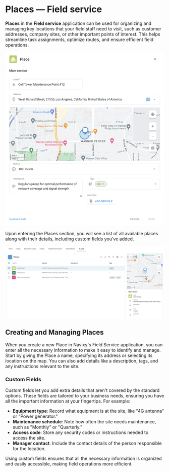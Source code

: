 # Places — Field service

**Places** in the **Field service** application can be used for organizing and managing key locations that your field staff need to visit, such as customer addresses, company sites, or other important points of interest. This helps streamline task assignments, optimize routes, and ensure efficient field operations.

![](attachments/image-20240816-175137.png)

Upon entering the Places section, you will see a list of all available places along with their details, including custom fields you've added.

![](attachments/image-20240816-174653.png)

## Creating and Managing Places

When you create a new Place in Navixy's Field Service application, you can enter all the necessary information to make it easy to identify and manage. Start by giving the Place a name, specifying its address or selecting its location on the map. You can also add details like a description, tags, and any instructions relevant to the site.

### Custom Fields

Custom fields let you add extra details that aren't covered by the standard options. These fields are tailored to your business needs, ensuring you have all the important information at your fingertips. For example:

* **Equipment type**: Record what equipment is at the site, like "4G antenna" or "Power generator."
* **Maintenance schedule**: Note how often the site needs maintenance, such as "Monthly" or "Quarterly."
* **Access code**: Store any security codes or instructions needed to access the site.
* **Manager contact**: Include the contact details of the person responsible for the location.

Using custom fields ensures that all the necessary information is organized and easily accessible, making field operations more efficient.
